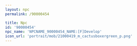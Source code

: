 ```yaml
---
layout: npc
permalink: /90000454

title: Npc
id: '90000454'
npc_name: 'NPCNAME_90000454_NAME:[F]Develop'
icon_url: 'portrait/mob/21000419_m_cactusboxergreen_p.png'
---
```

